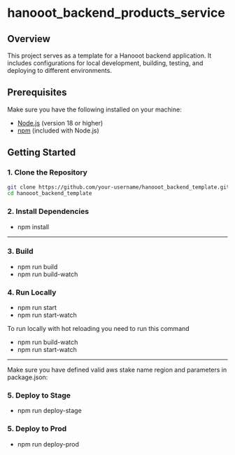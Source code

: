 # hanooot_backend_products_service

## Overview

This project serves as a template for a Hanooot backend application. It includes configurations for local development, building, testing, and deploying to different environments.

## Prerequisites

Make sure you have the following installed on your machine:

- [Node.js](https://nodejs.org/) (version 18 or higher)
- [npm](https://www.npmjs.com/) (included with Node.js)

## Getting Started

### 1. Clone the Repository

```bash
git clone https://github.com/your-username/hanooot_backend_template.git
cd hanooot_backend_template
```

### 2. Install Dependencies

- npm install

-------------------------------------------------------------------------------------

### 3. Build

- npm run build
- npm run build-watch

### 4. Run Locally

- npm run start
- npm run start-watch

To run locally with hot reloading you need to run this command
- npm run build-watch
- npm run start-watch

--------------------------------------------------------------------------------------
Make sure you have defined valid aws stake name region and parameters in package.json:

### 5. Deploy to Stage

- npm run deploy-stage

### 5. Deploy to Prod

- npm run deploy-prod